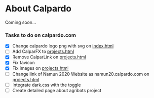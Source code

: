 # About Calpardo
Coming soon...

### Tasks to do on calpardo.com

- [x] Change calpardo logo png with svg on [index.html](https://github.com/CALPARDO/calpardo.com/blob/main/index.html)
- [ ] Add CalparFX to [projects.html](https://github.com/CALPARDO/calpardo.com/blob/main/projects.html)
- [x] Remove CalparLink on [projects.html](https://github.com/CALPARDO/calpardo.com/blob/main/projects.html)
- [x] Fix favicon
- [x] Fix images on [projects.html](https://github.com/CALPARDO/calpardo.com/blob/main/projects.html)
- [ ] Change link of Namun 2020 Website as namun20.calpardo.com on [projects.html](https://github.com/CALPARDO/calpardo.com/blob/main/projects.html)
- [ ] Integrate dark.css with the toggle
- [ ] Create detailed page about agribots project

